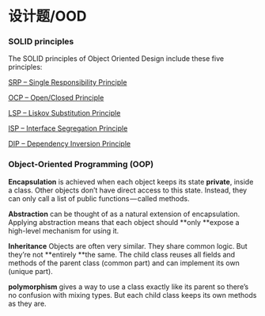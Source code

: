 # 设计题/OOD

### SOLID principles 

The SOLID principles of Object Oriented Design include these five principles:

[SRP – Single Responsibility Principle](https://deviq.com/single-responsibility-principle)

[OCP – Open/Closed Principle](https://deviq.com/open-closed-principle)

[LSP – Liskov Substitution Principle](https://deviq.com/liskov-substitution-principle)

[ISP – Interface Segregation Principle](https://deviq.com/interface-segregation-principle)

[DIP – Dependency Inversion Principle](https://deviq.com/dependency-inversion-principle)

###  Object-Oriented Programming \(OOP\)

**Encapsulation** is achieved when each object keeps its state **private**, inside a class. Other objects don’t have direct access to this state. Instead, they can only call a list of public functions — called methods.

**Abstraction** can be thought of as a natural extension of encapsulation. Applying abstraction means that each object should **only **expose a high-level mechanism for using it.

**Inheritance** Objects are often very similar. They share common logic. But they’re not **entirely **the same. The child class reuses all fields and methods of the parent class \(common part\) and can implement its own \(unique part\).

**polymorphism** gives a way to use a class exactly like its parent so there’s no confusion with mixing types. But each child class keeps its own methods as they are.  
  




